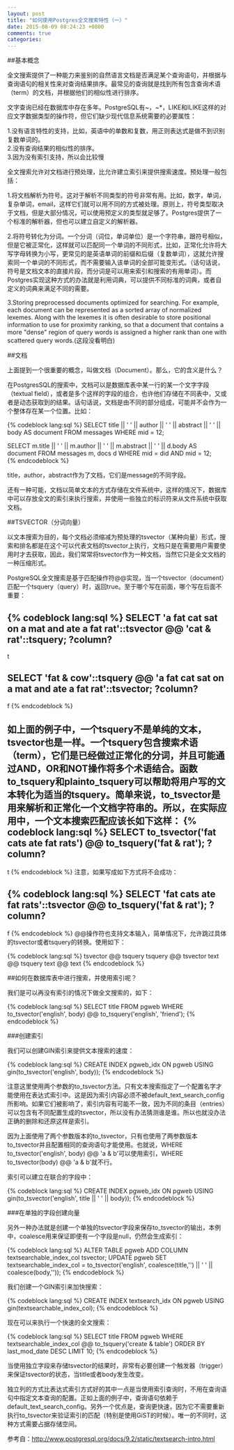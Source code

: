 ```yaml
---
layout: post
title: "如何使用Postgres全文搜索特性（一）"
date: 2015-08-09 08:24:23 +0800
comments: true
categories: 
---
```


##基本概念

全文搜索提供了一种能力来鉴别的自然语言文档是否满足某个查询语句，并根据与查询语句的相关性来对查询结果排序。最常见的查询就是找到所有包含查询术语（term）的文档，并根据他们的相似性进行排序。

文字查询已经在数据库中存在多年。PostgreSQL有~，~*，LIKE和ILIKE这样的对应文字数据类型的操作符，但它们缺少现代信息系统需要的必要属性：

1.没有语言特性的支持，比如，英语中的单数和复数，用正则表达式是做不到识别复数单词的。  
2.没有查询结果的相似性的排序。   
3.因为没有索引支持，所以会比较慢

全文搜索允许对文档进行预处理，比允许建立索引来提供搜索速度。预处理一般包括：

1.将文档解析为符号。这对于解析不同类型的符号非常有用。比如，数字，单词，复杂单词，email，这样它们就可以用不同的方式被处理。原则上，符号类型取决于文档，但是大部分情况，可以使用预定义的类型就足够了。Postgres提供了一个标准的解析器，但也可以建立自定义的解析器。

2.将符号转化为分词。一个分词（词位，单词单位）是一个字符串，跟符号相似，但是它被正常化，这样就可以匹配同一个单词的不同形式，比如，正常化允许将大写字母转换为小写，更常见的是英语单词的前缀和后缀（复数单词），这就允许搜索同一个单词的不同形式，而不需要输入该单词的全部可能变形式。（话句话说，符号是文档文本的直接片段，而分词是可以用来索引和搜索的有用单词）。而Postgres实现这种方式的办法就是利用词典，可以提供不同标准的词典，或者自定义的词典来满足不同的需要。

3.Storing preprocessed documents optimized for searching. For example, each document can be represented as a sorted array of normalized lexemes. Along with the lexemes it is often desirable to store positional information to use for proximity ranking, so that a document that contains a more "dense" region of query words is assigned a higher rank than one with scattered query words.(这段没看明白)

##文档

上面提到一个很重要的概念，叫做文档（Document）。那么，它的含义是什么？

在PostgresSQL的搜索中，文档可以是数据库表中某一行的某一个文字字段（textual field），或者是多个这样的字段的组合，也许他们存储在不同表中，又或者是动态获取到的结果。话句话说，文档是由不同的部分组成，可能并不会作为一个整体存在某一个位置。比如：

{% codeblock lang:sql %}
SELECT title || ' ' ||  author || ' ' ||  abstract || ' ' || body AS document
FROM messages
WHERE mid = 12;

SELECT m.title || ' ' || m.author || ' ' || m.abstract || ' ' || d.body AS document
FROM messages m, docs d
WHERE mid = did AND mid = 12;	
{% endcodeblock %}

title，author，abstract作为了文档，它们是message的不同字段。

还有一种可能，文档以简单文本的方式存储在文件系统中，这样的情况下，数据库中可以存放全文的索引来执行搜索，并使用一些独立的标识符来从文件系统中获取文档。

##TSVECTOR（分词向量）

以文本搜索为目的，每个文档必须缩减为预处理的tsvector（某种向量）形式，搜索和排名都是在这个可以代表文档的tsvector上执行，文档只是在需要用户需要使用时才去获取，因此，我们常常将tsvector作为一种文档，当然它只是全文文档的一种压缩形式。

PostgreSQL全文搜索是基于匹配操作符@@实现，当一个tsvector（document）匹配一个tsquery（query）时，返回true。至于哪个写在前面，哪个写在后面不重要：

{% codeblock lang:sql %}
SELECT 'a fat cat sat on a mat and ate a fat rat'::tsvector @@ 'cat & rat'::tsquery;
 ?column?
----------
 t

SELECT 'fat & cow'::tsquery @@ 'a fat cat sat on a mat and ate a fat rat'::tsvector;
 ?column?
----------
 f
{% endcodeblock %}

如上面的例子中，一个tsquery不是单纯的文本，tsvector也是一样。一个tsquery包含搜索术语（term），它们是已经做过正常化的分词，并且可能通过AND，OR和NOT操作将多个术语结合。函数to_tsquery和plainto_tsquery可以帮助将用户写的文本转化为适当的tsquery。简单来说，to_tsvector是用来解析和正常化一个文档字符串的。所以，在实际应用中，一个文本搜索匹配应该长如下这样：
{% codeblock lang:sql %}
SELECT to_tsvector('fat cats ate fat rats') @@ to_tsquery('fat & rat');
 ?column? 
----------
 t
{% endcodeblock %}
注意，如果写成如下方式将不会成功：

{% codeblock lang:sql %}
SELECT 'fat cats ate fat rats'::tsvector @@ to_tsquery('fat & rat');
 ?column? 
----------
 f
{% endcodeblock %}
@@操作符也支持文本输入，简单情况下，允许跳过具体的tsvector或者tsquery的转换。使用如下：

{% codeblock lang:sql %}
tsvector @@ tsquery
tsquery  @@ tsvector
text @@ tsquery
text @@ text
{% endcodeblock %}

##如何在数据库表中进行搜索，并使用索引呢？

我们是可以再没有索引的情况下做全文搜索的，如下：

{% codeblock lang:sql %}
SELECT title
FROM pgweb
WHERE to_tsvector('english', body) @@ to_tsquery('english', 'friend');
{% endcodeblock %}

###创建索引

我们可以创建GIN索引来提供文本搜索的速度：

{% codeblock lang:sql %}
CREATE INDEX pgweb_idx ON pgweb USING gin(to_tsvector('english', body));
{% endcodeblock %}

注意这里使用两个参数的to_tsvector方法。只有文本搜索指定了一个配置名字才能使用在表达式索引中。这是因为索引内容必须不被default_text_search_config所影响。如果它们被影响了，索引内容有可能不一致，因为不同的条目（entries）可以包含有不同配置生成的tsvector，所以没有办法猜测谁是谁。所以也就没办法正确的删除和还原这样是索引。

因为上面使用了两个参数版本的to_tsvector，只有也使用了两参数版本to_tsvector并且配置相同的查询语句才能使用。也就说，WHERE to_tsvector('english', body) @@ 'a & b'可以使用索引，WHERE to_tsvector(body) @@ 'a & b'就不行。

索引可以建立在联合的字段中：

{% codeblock lang:sql %}
CREATE INDEX pgweb_idx ON pgweb USING gin(to_tsvector('english', title || ' ' || body));
{% endcodeblock %}

###在单独的字段创建向量

另外一种办法就是创建一个单独的tsvector字段来保存to_tsvector的输出，本例中，coalesce用来保证即便有一个字段是null，仍然会生成索引：

{% codeblock lang:sql %}
ALTER TABLE pgweb ADD COLUMN textsearchable_index_col tsvector;
UPDATE pgweb SET textsearchable_index_col =
     to_tsvector('english', coalesce(title,'') || ' ' || coalesce(body,''));
{% endcodeblock %}

我们创建一个GIN索引来加快搜索：

{% codeblock lang:sql %}
CREATE INDEX textsearch_idx ON pgweb USING gin(textsearchable_index_col);
{% endcodeblock %}

现在可以来执行一个快速的全文搜索：

{% codeblock lang:sql %}
SELECT title
FROM pgweb
WHERE textsearchable_index_col @@ to_tsquery('create & table')
ORDER BY last_mod_date DESC
LIMIT 10;
{% endcodeblock %}

当使用独立字段来存储tsvector的结果时，非常有必要创建一个触发器（trigger）来保证tsvector的状态，当title或者body发生改变。

独立列的方式比表达式索引方式好的其中一点是当使用索引查询时，不用在查询语句中指定文本查询的配置。正如上面的例子中，查询语句依赖于default_text_search_config。另外一个优点是，查询更快速，因为它不需要重新执行to_tsvector来验证索引的匹配（特别是使用GiST的时候）。唯一的不同时，这种方式需要占据存储空间。

参考自：http://www.postgresql.org/docs/9.2/static/textsearch-intro.html



